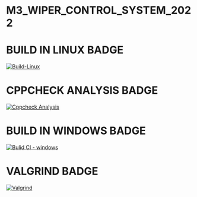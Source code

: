 # M3_WIPER_CONTROL_SYSTEM_2022
# BUILD IN LINUX BADGE
[![Build-Linux](https://github.com/vinaydugyala/M3_WIPER_CONTROL_SYSTEM_2022/actions/workflows/linux.yml/badge.svg)](https://github.com/vinaydugyala/M3_WIPER_CONTROL_SYSTEM_2022/actions/workflows/linux.yml)
# CPPCHECK ANALYSIS BADGE
[![Cppcheck Analysis](https://github.com/vinaydugyala/M3_WIPER_CONTROL_SYSTEM_2022/actions/workflows/cppcheck.yml/badge.svg)](https://github.com/vinaydugyala/M3_WIPER_CONTROL_SYSTEM_2022/actions/workflows/cppcheck.yml)
# BUILD IN WINDOWS BADGE
[![Bulid CI - windows](https://github.com/vinaydugyala/M3_WIPER_CONTROL_SYSTEM_2022/actions/workflows/Windows.yml/badge.svg)](https://github.com/vinaydugyala/M3_WIPER_CONTROL_SYSTEM_2022/actions/workflows/Windows.yml)
# VALGRIND BADGE
[![Valgrind](https://github.com/vinaydugyala/M3_WIPER_CONTROL_SYSTEM_2022/actions/workflows/Valgrind.yml/badge.svg)](https://github.com/vinaydugyala/M3_WIPER_CONTROL_SYSTEM_2022/actions/workflows/Valgrind.yml)

